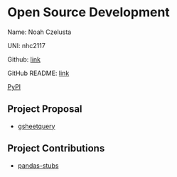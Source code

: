 # Open Source Development

Name: Noah Czelusta

UNI: nhc2117

Github: [link](https://github.com/swimninja247)

GitHub README: [link](https://github.com/swimninja247/swimninja247/blob/main/README.md)

[PyPI](https://pypi.org/user/swimninja247/)

## Project Proposal

- [gsheetquery](../projects/python/gsheetquery.md)

## Project Contributions

- [pandas-stubs](https://github.com/pandas-dev/pandas-stubs/pull/535)
